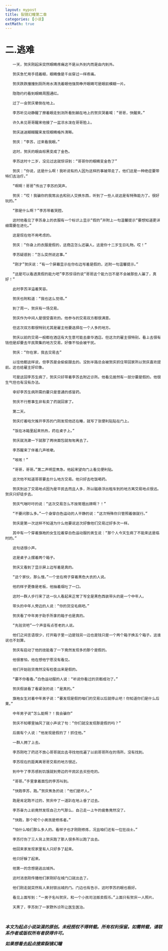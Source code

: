 ```yaml
---
layout: mypost
title: 裂镜幻瞳第二章
categories: [小说]
extMath: true
---
```



# &#x20;二.逃难

    　　一天，贺庆刚起床突然眼睛疼痛这不是从外到内而是由内到外。

    　　贺庆急忙用手捂着眼，眼睛像是千丝穿过一样疼痛。

    　　贺庆跌跌撞撞到厕所用水清洗着眼他强势睁开眼睛可是眼前模糊一片。

    　　隐隐约约看到眼睛周围通红。

    　　过了一会贺庆晕倒在地上。

    　　李苏听见动静醒了擦着眼走到测所看到躺在地上的贺庆哭着喊：“哥哥，快醒来。”

    　　许久未见哥哥醒来他接了一盆凉水泼在哥哥脸上。

    　　贺庆迷迷糊糊醒来发现眼睛格外清晰。

    　　贺庆：“李苏，过来看我眼。”

    　　这时，贺庆的眼由棕黑变成了金色。

    　　李苏这时十二岁，没见过这就惊讶到：“哥哥你的眼睛变金色了”

    　　贺庆：“你说，这是什么啊！我听说有的人因为这样的事被带走了。他们这是一种绝症要带特们去治疗。”

    　　“啊啊！哥哥”传出了李苏的哭声。

    　　贺庆：“哎！我骗你的我常出去和别人交换东西，听到了一些人说这是有特殊能力了。很好玩的。”

    　　“那是什么啊？”李苏带着哭腔。

    　　这时他看见了李苏身上的衣服有一个标识上显示“假的”并附上一句温馨提示“要想知道更详细需要在进化。”

    　　这是现在他不用考虑的。

    　　贺庆：“你身上的衣服是假的，这商店怎么还骗人。这是你十二岁生日礼物。哎！”

    　　李苏疑惑到：“怎么突然说这事。”

    　　“刚才”贺庆说：“有一个屏幕显示在你右边写着是假的，还附一句温馨提示。”

    　　“这是可以看透真假的能力吧”李苏惊讶的说“哥哥这个能力岂不是不会被那些人骗了，真好！”

    　　此时李苏洋溢着笑容。

    　　贺庆也附和道：“我也这么觉得。”

    　　到了周一，贺庆有一场交易。

    　　贺庆作为中间人是很受喜欢的。他参与的交易双方都很满意。

    　　但这次双方都很特别尤其是雇主他要选择在一个人多的地方。

    　　贺庆以前的交易一般都在酒店有大生意可能去豪华酒店。但这次的雇主很特别，看上去很有钱但是却要去平民聚集的地方交易，好像不怕会被干扰。

    　　贺庆：“你在家，我去交易去”

    　　以往他都这样说，但李苏是会偷偷跟去的。没到半路总会被贺庆抓住带回家所以贺庆喜欢提前。这也给雇主好印象。

    　　可是这回李苏生病了，贺庆只好带着李苏去附近诊所。他看见居然有一部分要是假的。他很生气但也有没有办法。

    　　幸好李苏生病所需的要只是普通的感冒药。

    　　贺庆不行惹事生非有卖了药就回家了。

    　　第二天。

    　　贺庆打着哈欠推开李苏的门刚发现他还在睡，就写了张便利贴贴在门上。

    　　“饭在冰箱里起来热热，药在桌子上。”

    　　贺庆就洗漱一下就那了两块面包就匆匆离去了。

    　　李苏醒来了伴着几声咳嗽。

    　　“咳咳！”

    　　“哥哥，哥哥。”第二声明显焦急。他起来望向门上看见便利贴。

    　　这次他不知道哥哥要去什么地方交易。他只好去吃饭喝药。

    　　贺庆到达了交易地点因为是平民去而且人多，所以磁悬浮出租车到的地方离交易地点很远。贺庆只好徒步去。

    　　贺庆气喘吁吁的说：“这次交易怎么不按常理出牌啊？！”

    　　“不要问那么多。”一个身穿白色运动的人平静的说：“这次特殊你只管照着做就行。”

    　　贺庆是第一次这样不知道为什么他要说这次好像他们交易过好多次一样。

    　　其中有一个穿着旗袍的女生拉着穿白色运动服的男生说：“那个人今天生病了不能来这是临时的。”

    　　这句话很小声。

    　　这是桌子上摆着两个箱子。

    　　贺庆又看到了显示屏上边写着是真的。

    　　“这个家伙，那么慢。”一个坐在椅子穿着黑色大衣的人说。

    　　他的样子更像是老板，他抽着烟吐了一口。

    　　这时一群人步行来了这一伙人看起来正常了写全是黑色西装带头的是一个中年人。

    　　带头的中年人旁边的人说：“你的货没毛病吧。”

    　　贺庆看了中年男子助手所拿的箱子也是真的。

    　　“先验货吧”一个声音有点苍老的人说。

    　　他们之间言语很少，打开箱子里一边是钱另一边也是钱只是一个两个箱子换五个箱子。这谁说也不划算。

    　　贺庆有启动了他的技能看了一下竟然发现多的那个是假的。

    　　他很害怕，他在想他宁愿没有看见。

    　　他们开始验货竟然没有检查出来是假的。

    　　“要不你看看。”白色运动服的人说：“听说你看过的货都成功了。”

    　　贺庆假装看了看紧张的说：“是真的。”

    　　旗袍女生对着中年男子说：“要发现是假的咱们的交易以后就停止吧！你知道你们是什么后果。”

    　　中年男子说“怎么能啊？！我会骗你”

    　　贺庆不知哪里抽风了就小声说了句：“你们就没发现那是假的吗？”

    　　后面有个人说：“他发现是假的了！抓住他。”

    　　一群人拥了上去。

    　　李苏刚吃了药还不放心哥哥就出去寻找他找遍了以前哥哥所在的场所，没有找到。

    　　李苏现在的距离离哥哥交易的地方很近。

    　　到中午了李苏感到饥饿就到旁边的平民区去买些吃的。

    　　“哥哥。”手里拿着面包的李苏叫到。

    　　“快跑李苏，跑。”贺庆焦急的说：“他们是坏人。”

    　　跑是肯定跑不过的，贺庆中了一道趴在地上昏了过去。

    　　李苏奋力上前竟然发现自己力气那么，自己走一上午的疲惫竟然没了。

    　　“快跑，那个呢个小男孩是修炼者。”

    　　“怕什么咱们那么多人的。看样子也才刚刚修炼，况且咱们还有一位狂战士。”

    　　李苏打伤了三人背上贺庆跑了那人很多所以跑了出去。

    　　他回来家发现家里有人只好多了起来。

    　　他只好躲了起来。

    　　他第一的念想是逃出城外。

    　　这时消息刚传播他们家刚好在城门口就出去了。

    　　他们刚走就突然有人来封锁出城的门。门边也有告示，这时李苏的眼也极好。

    　　看见上面写到：“一男子名叫贺庆，和一个小孩司法贩卖假币。”上面只有贺庆一人照片。

    　　天黑了，李苏到了一家野外诊所让医生医治。

    　　

***本文为起点小说柒淏的原创。未经授权不得转载。所有权利保留。如需转载，请联系作者或版权所有者获得许可。***



***如果想看去起点搜索裂镜幻瞳***

